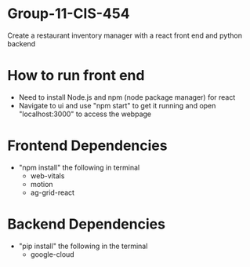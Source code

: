 # Group-11-CIS-454
Create a restaurant inventory manager with a react front end and python backend 


# How to run front end
- Need to install Node.js and npm (node package manager) for react
- Navigate to ui and use "npm start" to get it running and open "localhost:3000" to access the webpage

# Frontend Dependencies
- "npm install" the following in terminal 
    - web-vitals
    - motion
    - ag-grid-react
 
# Backend Dependencies
- "pip install" the following in the terminal
    - google-cloud 
